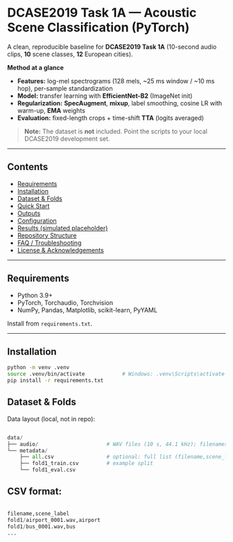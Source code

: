# DCASE2019 Task 1A — Acoustic Scene Classification (PyTorch)

A clean, reproducible baseline for **DCASE2019 Task 1A** (10-second audio clips, **10** scene classes, **12** European cities).

**Method at a glance**
- **Features:** log-mel spectrograms (128 mels, ~25 ms window / ~10 ms hop), per-sample standardization  
- **Model:** transfer learning with **EfficientNet-B2** (ImageNet init)  
- **Regularization:** **SpecAugment**, **mixup**, label smoothing, cosine LR with warm-up, **EMA** weights  
- **Evaluation:** fixed-length crops + time-shift **TTA** (logits averaged)

> **Note:** The dataset is **not** included. Point the scripts to your local DCASE2019 development set.

---

## Contents
- [Requirements](#requirements)
- [Installation](#installation)
- [Dataset & Folds](#dataset--folds)
- [Quick Start](#quick-start)
- [Outputs](#outputs)
- [Configuration](#configuration)
- [Results (simulated placeholder)](#results-simulated-placeholder)
- [Repository Structure](#repository-structure)
- [FAQ / Troubleshooting](#faq--troubleshooting)
- [License & Acknowledgements](#license--acknowledgements)

---

## Requirements
- Python 3.9+  
- PyTorch, Torchaudio, Torchvision  
- NumPy, Pandas, Matplotlib, scikit-learn, PyYAML

Install from `requirements.txt`.

---

## Installation
```bash
python -m venv .venv
source .venv/bin/activate            # Windows: .venv\Scripts\activate
pip install -r requirements.txt
```

## Dataset & Folds

Data layout (local, not in repo):

```python

data/
├── audio/                      # WAV files (10 s, 44.1 kHz); filenames relative in CSVs
└── metadata/
    ├── all.csv                 # optional: full list (filename,scene_label)
    ├── fold1_train.csv         # example split
    └── fold1_eval.csv

```

## CSV format:

```python

filename,scene_label
fold1/airport_0001.wav,airport
fold1/bus_0001.wav,bus
...

